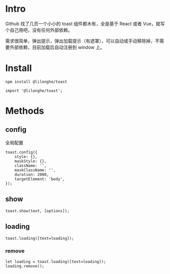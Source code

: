# Intro
Github 找了几页一个小小的 toast 组件都木有，全是基于 React 或者 Vue，就写个自己用吧，没有任何外部依赖。

需求很简单，弹出提示，弹出加载提示（有遮罩），可以自动或手动移除掉，不需要外部依赖，目前加载后自动注册到 window 上。

# Install
```
npm install @lilonghe/toast
```
```
import '@lilonghe/toast';
```

# Methods

## config
全局配置  
```
toast.config({
    style: {},
    maskStyle: {},
    className: '',
    maskClassName: '',
    duration: 2000,
    targetElement: 'body',
});
```
## show
```
toast.show(text, [options]);
```

## loading
```
toast.loading([text=loading]);
```

### remove
```
let loading = toast.loading([text=loading]);
loading.remove();
```